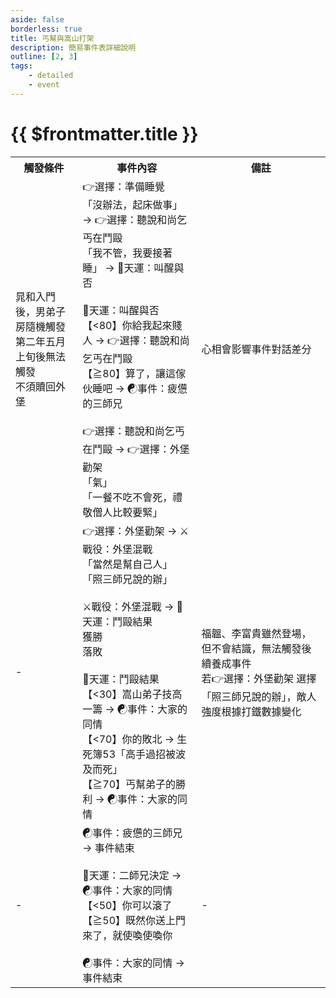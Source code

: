 ```yaml
---
aside: false
borderless: true
title: 丐幫與嵩山打架
description: 簡易事件表詳細說明
outline: [2, 3]
tags:
    - detailed
    - event
---
```


# {{ $frontmatter.title }}

<Table class="timeline-table">
    <tr class="timeline-header">
        <th>觸發條件</th>
        <th>事件內容</th>
        <th>備註</th>
    </tr>
	<tr>
		<td>
			晁和入門後，男弟子房隨機觸發<br>
			第二年五月上旬後無法觸發<br>
			不須贖回外堡<br>
		</td>
		<td>
			👉選擇：準備睡覺 <br>
			「沒辦法，起床做事」 → 👉選擇：聽說和尚乞丐在鬥毆 <br>
			<span title="道德-1">「我不管，我要接著睡」 → 🎲天運：叫醒與否 </span> <br>
			<br>
			<span title="心相補正(快樂+？憂鬱+10)、貢獻值一半正向補正，上限60">🎲天運：叫醒與否 </span> <br>
			【<80】你給我起來賤人 → 👉選擇：聽說和尚乞丐在鬥毆 <br>
			<span title="心相+80">【≧80】算了，讓這傢伙睡吧 → ☯事件：疲憊的三師兄</span> <br>
			<br>
			👉選擇：聽說和尚乞丐在鬥毆 → 👉選擇：外堡勸架<br>
			「氣」 <br>
			<span title="處世-2、道德+1、心相-10">「一餐不吃不會死，禮敬僧人比較要緊」 </span> <br>
		</td>
		<td>
			心相會影響事件對話差分 <br>
		</td>
	</tr>
	<tr>
		<td>-</td>
		<td>
			👉選擇：外堡勸架 → ⚔️戰役：外堡混戰 <br>
			「當然是幫自己人」 <br>
			<span title="唐陞+？、性情+1、道德+1">「照三師兄說的辦」 </span> <br>
			<br>
			⚔️戰役：外堡混戰 → 🎲天運：鬥毆結果<br>
			獲勝 <br>
			<span title="選擇「照三師兄說的辦」：貢獻-50">落敗 </span> <br>
			<br>
			🎲天運：鬥毆結果 <br>
			【<30】嵩山弟子技高一籌 → ☯事件：大家的同情 <br>
			【<70】你的敗北 → 生死簿53「高手過招被波及而死」<br>
			【≧70】丐幫弟子的勝利 → ☯事件：大家的同情 <br>
		</td>
		<td>
			福韞、李富貴雖然登場，但不會結識，無法觸發後續養成事件 <br>
			若👉選擇：外堡勸架 選擇「照三師兄說的辦」，敵人強度根據打鐵數據變化 <br>
		</td>
	</tr>
	<tr>
		<td>-</td>
		<td>
			<span title="唐陞-1">☯事件：疲憊的三師兄 → 事件結束</span><br>
			<br>
			<span title="唐錚好感正向補正">🎲天運：二師兄決定 → ☯事件：大家的同情</span> <br>
			【<50】你可以滾了 <br>
			<span title="心相+20">【≧50】既然你送上門來了，就使喚使喚你 </span> <br>
			<br>
			<span title="
修養<40：心相+50、唐默鈴+1
修養≧40：心相+20、唐默鈴+1
			">☯事件：大家的同情 → 事件結束</span><br>
		</td>
		<td>-</td>
	</tr>
</table>






